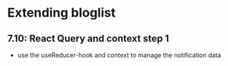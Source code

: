 # Extending bloglist

## 7.10: React Query and context step 1

- use the useReducer-hook and context to manage the notification data
